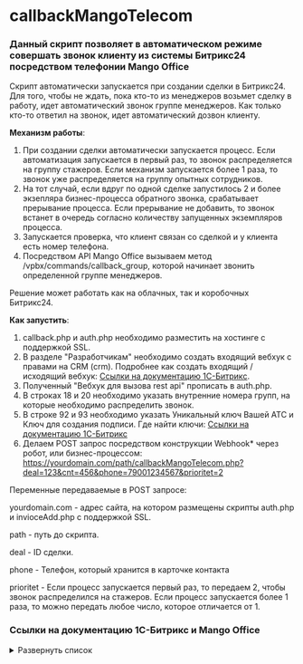 # callbackMangoTelecom
### Данный скрипт позволяет в автоматическом режиме совершать звонок клиенту из системы Битрикс24 посредством телефонии Mango Office

Скрипт автоматически запускается при создании сделки в Битрикс24. Для того, чтобы не ждать, пока кто-то из менеджеров возьмет сделку в работу, идет автоматический звонок группе менеджеров. Как только кто-то ответил на звонок, идет автоматический дозвон клиенту. 

**Механизм работы**:

1. При создании сделки автоматически запускается процесс. Если автоматизация запускается в первый раз, то звонок распределяется на группу стажеров. Если механизм запускается более 1 раза, то звонок уже распределяется на группу опытных сотрудников.
2. На тот случай, если вдруг по одной сделке запустилось 2 и более экзепляра бизнес-процесса обратного звонка, срабатывает прерывание процесса. Если прерывание не добавить, то звонок встанет в очередь согласно количеству запущенных экземпляров процесса.
3. Запускается проверка, что клиент связан со сделкой и у клиента есть номер телефона.
4. Посредством API Mango Office вызываем метод /vpbx/commands/callback_group, которой начинает звонить определенной группе менеджеров.

Решение может работать как на облачных, так и коробочных Битрикс24. 

**Как запустить**:
1. callback.php и auth.php необходимо разместить на хостинге с поддержкой SSL.
2. В разделе "Разработчикам" необходимо создать входящий вебхук с правами на CRM (crm). Подробнее как создать входящий / исходящий вебхук: [Ссылки на документацию 1С-Битрикс](https://github.com/thnik911/callbackMangoTelecom/blob/main/README.md#%D1%81%D1%81%D1%8B%D0%BB%D0%BA%D0%B8-%D0%BD%D0%B0-%D0%B4%D0%BE%D0%BA%D1%83%D0%BC%D0%B5%D0%BD%D1%82%D0%B0%D1%86%D0%B8%D1%8E-1%D1%81-%D0%B1%D0%B8%D1%82%D1%80%D0%B8%D0%BA%D1%81).
3. Полученный "Вебхук для вызова rest api" прописать в auth.php.
4. В строках 18 и 20 необходимо указать внутренние номера групп, на которые необходимо распределить звонок.
5. В строке 92 и 93 необходимо указать Уникальный ключ Вашей АТС и Ключ для создания подписи. Где найти ключи: [Ссылки на документацию 1С-Битрикс](https://github.com/thnik911/callbackMangoTelecom/blob/main/README.md#%D1%81%D1%81%D1%8B%D0%BB%D0%BA%D0%B8-%D0%BD%D0%B0-%D0%B4%D0%BE%D0%BA%D1%83%D0%BC%D0%B5%D0%BD%D1%82%D0%B0%D1%86%D0%B8%D1%8E-1%D1%81-%D0%B1%D0%B8%D1%82%D1%80%D0%B8%D0%BA%D1%81)
6. Делаем POST запрос посредством конструкции Webhook* через робот, или бизнес-процессом: https://yourdomain.com/path/callbackMangoTelecom.php?deal=123&cnt=456&phone=79001234567&prioritet=2

Переменные передаваемые в POST запросе:

yourdomain.com - адрес сайта, на котором размещены скрипты auth.php и invioceAdd.php с поддержкой SSL.

path - путь до скрипта.

deal - ID сделки.

phone - Телефон, который хранится в карточке контакта

prioritet - Если процесс запускается первый раз, то передаем 2, чтобы звонок распределился на стажеров. Если процесс запускается более 1 раза, то можно передать любое число, которое отличается от 1.

### Ссылки на документацию 1С-Битрикс и Mango Office

<details><summary>Развернуть список</summary>

1. Действие Webhook внутри Бизнес-процесса / робота https://dev.1c-bitrix.ru/learning/course/index.php?COURSE_ID=57&LESSON_ID=8551
2. Как создать Webhook https://dev.1c-bitrix.ru/learning/course/index.php?COURSE_ID=99&LESSON_ID=8581&LESSON_PATH=8771.8583.8581
3. Документация по работе API Mango Office: https://www.mango-office.ru/upload/medialibrary/68c/MangoOffice_VPBX_API_v1.9.pdf
</details>
